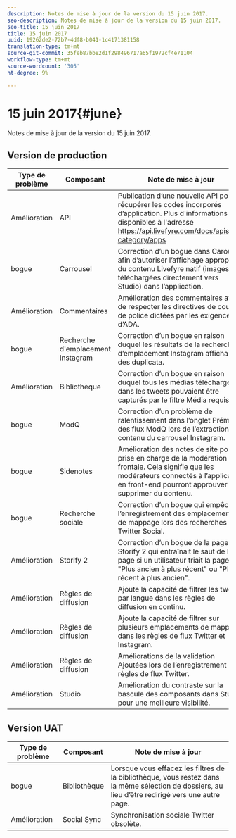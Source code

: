 ```yaml
---
description: Notes de mise à jour de la version du 15 juin 2017.
seo-description: Notes de mise à jour de la version du 15 juin 2017.
seo-title: 15 juin 2017
title: 15 juin 2017
uuid: 19262de2-72b7-4df8-b041-1c4171381158
translation-type: tm+mt
source-git-commit: 35feb87bb82d1f298496717a65f1972cf4e71104
workflow-type: tm+mt
source-wordcount: '305'
ht-degree: 9%

---
```



# 15 juin 2017{#june}

Notes de mise à jour de la version du 15 juin 2017.

## Version de production

| **Type de problème** | **Composant** | **Note de mise à jour** |
|---|---|---|
| Amélioration | API | Publication d’une nouvelle API pour récupérer les codes incorporés d’application. Plus d&#39;informations sont disponibles à l&#39;adresse https://api.livefyre.com/docs/apis/by-category/apps |
| bogue | Carrousel | Correction d’un bogue dans Carousel afin d’autoriser l’affichage approprié du contenu Livefyre natif (images téléchargées directement vers Studio) dans l’application. |
| Amélioration | Commentaires | Amélioration des commentaires afin de respecter les directives de couleur de police dictées par les exigences d’ADA. |
| bogue | Recherche d&#39;emplacement Instagram | Correction d’un bogue en raison duquel les résultats de la recherche d’emplacement Instagram affichaient des duplicata. |
| Amélioration | Bibliothèque | Correction d’un bogue en raison duquel tous les médias téléchargés dans les tweets pouvaient être capturés par le filtre Média requis. |
| bogue | ModQ | Correction d’un problème de ralentissement dans l’onglet Prémod des flux ModQ lors de l’extraction du contenu du carrousel Instagram. |
| bogue | Sidenotes | Amélioration des notes de site pour la prise en charge de la modération frontale. Cela signifie que les modérateurs connectés à l’application en front-end pourront approuver ou supprimer du contenu. |
| bogue | Recherche sociale | Correction d’un bogue qui empêchait l’enregistrement des emplacements de mappage lors des recherches Twitter Social. |
| Amélioration | Storify 2 | Correction d’un bogue de la page Storify 2 qui entraînait le saut de la page si un utilisateur triait la page par &quot;Plus ancien à plus récent&quot; ou &quot;Plus récent à plus ancien&quot;. |
| Amélioration | Règles de diffusion | Ajoute la capacité de filtrer les tweets par langue dans les règles de diffusion en continu. |
| Amélioration | Règles de diffusion | Ajoute la capacité de filtrer sur plusieurs emplacements de mappage dans les règles de flux Twitter et Instagram. |
| Amélioration | Règles de diffusion | Améliorations de la validation Ajoutées lors de l’enregistrement des règles de flux Twitter. |
| Amélioration | Studio | Amélioration du contraste sur la bascule des composants dans Studio pour une meilleure visibilité. |

## Version UAT

| **Type de problème** | **Composant** | **Note de mise à jour** |
|---|---|---|
| bogue | Bibliothèque | Lorsque vous effacez les filtres de la bibliothèque, vous restez dans la même sélection de dossiers, au lieu d’être redirigé vers une autre page. |
| Amélioration | Social Sync | Synchronisation sociale Twitter obsolète. |

